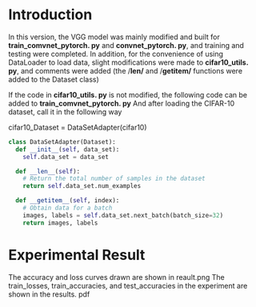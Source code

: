# Introduction
In this version, the VGG model was mainly modified and built for **train_comvnet_pytorch. py** and **convnet_pytorch. py**, and training and testing were completed. In addition, for the convenience of using DataLoader to load data, slight modifications were made to **cifar10_utils. py**, and comments were added (the /__len/__ and /__getitem/__ functions were added to the Dataset class)

If the code in **cifar10_utils. py** is not modified, the following code can be added to **train_comvnet_pytorch. py**
And after loading the CIFAR-10 dataset, call it in the following way

cifar10_Dataset = DataSetAdapter(cifar10)

```python
class DataSetAdapter(Dataset):
  def __init__(self, data_set):
    self.data_set = data_set

  def __len__(self):
    # Return the total number of samples in the dataset
    return self.data_set.num_examples

  def __getitem__(self, index):
    # Obtain data for a batch
    images, labels = self.data_set.next_batch(batch_size=32)
    return images, labels
```

# Experimental Result
The accuracy and loss curves drawn are shown in reault.png
The train_losses, train_accuracies, and test_accuracies in the experiment are shown in the results. pdf
